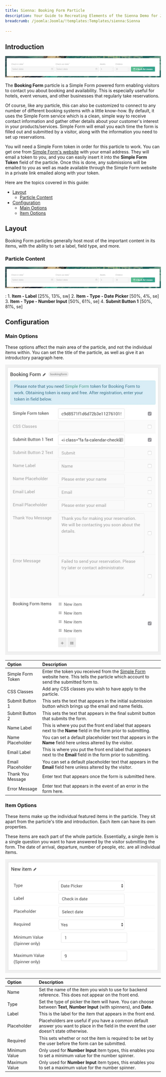```yaml
---
title: Sienna: Booking Form Particle
description: Your Guide to Recreating Elements of the Sienna Demo for Joomla
breadcrumb: /joomla:Joomla/!templates:Templates/sienna:Sienna

---
```


## Introduction

![](assets/particle_booking1.jpg)

The **Booking Form** particle is a Simple Form powered form enabling visitors to contact you about booking and availability. This is especially useful for hotels, event venues, and other businesses that regularly take reservations.

Of course, like any particle, this can also be customized to connect to any number of different booking systems with a little know-how. By default, it uses the Simple Form service which is a clean, simple way to receive contact information and gather other details about your customer's interest in your products/services. Simple Form will email you each time the form is filled out and submitted by a visitor, along with the information you need to set up reservations.

You will need a Simple Form token in order for this particle to work. You can get one from [Simple Form's website](https://getsimpleform.com/) with your email address. They will email a token to you, and you can easily insert it into the **Simple Form Token** field of the particle. Once this is done, any submissions will be emailed to you as well as made available through the Simple Form website in a private link emailed along with your token.

Here are the topics covered in this guide:

* [Layout](#layout)
    - [Particle Content](#particle-content)
* [Configuration](#configuration)
    - [Main Options](#main-options)
    - [Item Options](#item-options)

## Layout

Booking Form particles generally host most of the important content in its items, with the ability to set a label, field type, and more.

### Particle Content

![](assets/particle_booking1.jpg)

:   1. **Item - Label** [25%, 13%, sw]
    2. **Item - Type - Date Picker** [50%, 4%, se]
    3. **Item - Type - Number Input** [50%, 61%, se]
    4. **Submit Button 1** [50%, 81%, se]

## Configuration

### Main Options 

These options affect the main area of the particle, and not the individual items within. You can set the title of the particle, as well as give it an introductory paragraph here.

![](assets/particle_booking2.jpg)

| Option            | Description                                                                                                                                                        |
| :-----            | :-----                                                                                                                                                             |
| Simple Form Token | Enter the token you received from the [Simple Form](https://getsimpleform.com/) website here. This tells the particle which account to send the submitted form to. |
| CSS Classes       | Add any CSS classes you wish to have apply to the particle.                                                                                                        |
| Submit Button 1   | This sets the text that appears in the initial submission button which brings up the email and name fields.                                                        |
| Submit Button 2   | This sets the text that appears in the final submit button that submits the form.                                                                                  |
| Name Label        | This is where you put the front end label that appears next to the **Name** field in the form prior to submitting.                                                 |
| Name Placeholder  | You can set a default placeholder text that appears in the **Name** field here unless altered by the visitor.                                                      |
| Email Label       | This is where you put the front end label that appears next to the **Email** field in the form prior to submitting.                                                |
| Email Placeholder | You can set a default placeholder text that appears in the **Email** field here unless altered by the visitor.                                                     |
| Thank You Message | Enter text that appears once the form is submitted here.                                                                                                           |
| Error Message     | Enter text that appears in the event of an error in the form here.                                                                                                 |

### Item Options

These items make up the individual featured items in the particle. They sit apart from the particle's title and introduction. Each item can have its own properties. 

These items are each part of the whole particle. Essentially, a single item is a single question you want to have answered by the visitor submitting the form. The date of arrival, departure, number of people, etc. are all individual items.

![](assets/particle_booking3.jpg)

| Option        | Description                                                                                                                               |
| :-----        | :-----                                                                                                                                    |
| Name          | Set the name of the item you wish to use for backend reference. This does not appear on the front end.                                    |
| Type          | Set the type of picker the item will have. You can choose between **Text**, **Number Input** (with spinners), and **Date**.               |
| Label         | This is the label for the item that appears in the front end.                                                                             |
| Placeholder   | Placeholders are useful if you have a common default answer you want to place in the field in the event the user doesn't state otherwise. |
| Required      | This sets whether or not the item is required to be set by the user before the form can be submitted.                                     |
| Minimum Value | Only used for **Number Input** item types, this enables you to set a minimum value for the number spinner.                                |
| Maximum Value | Only used for **Number Input** item types, this enables you to set a maximum value for the number spinner.                                |


